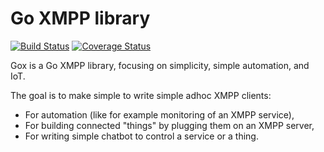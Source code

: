 # Go XMPP library

[![Build Status](https://travis-ci.org/processone/gox.svg?branch=master)](https://travis-ci.org/processone/gox) [![Coverage Status](https://coveralls.io/repos/processone/gox/badge.svg?branch=master&service=github)](https://coveralls.io/github/processone/gox?branch=master)

Gox is a Go XMPP library, focusing on simplicity, simple automation, and IoT.

The goal is to make simple to write simple adhoc XMPP clients:

- For automation (like for example monitoring of an XMPP service),
- For building connected "things" by plugging them on an XMPP server,
- For writing simple chatbot to control a service or a thing.

